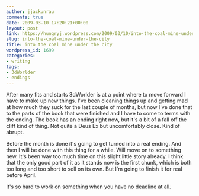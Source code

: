 ```yaml
---
author: jjackunrau
comments: true
date: 2009-03-10 17:20:21+00:00
layout: post
link: https://hungryj.wordpress.com/2009/03/10/into-the-coal-mine-under-the-city/
slug: into-the-coal-mine-under-the-city
title: into the coal mine under the city
wordpress_id: 1699
categories:
- writing
tags:
- 3dWorlder
- endings
---
```


After many fits and starts 3dWorlder is at a point where to move forward I have to make up new things. I've been cleaning things up and getting mad at how much they suck for the last couple of months, but now I've done that to the parts of the book that were finished and I have to come to terms with the ending. The book has an ending right now, but it's a bit of a fall off the cliff kind of thing. Not quite a Deus Ex but uncomfortably close. Kind of abrupt.

Before the month is done it's going to get turned into a real ending. And then I will be done with this thing for a while. Will move on to something new. It's been way too much time on this slight little story already. I think that the only good part of it as it stands now is the first chunk, which is both too long and too short to sell on its own. But I'm going to finish it for real before April. 

It's so hard to work on something when you have no deadline at all.
